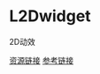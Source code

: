 # L2Dwidget
2D动效

[资源链接](https://unpkg.com/browse/live2d-widget-model-shizuku@1.0.5/)
[参考链接](https://www.cnblogs.com/mica/p/11162517.html)
